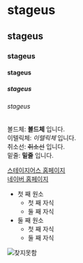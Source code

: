 # stageus
## stageus
### stageus
#### stageus
##### stageus
###### stageus

볼드체: **볼드체** 입니다.  
이텔릭체: *이텔릭체* 입니다.  
취소선: ~~취소선~~ 입니다.  
밑줄: __밑줄__ 입니다.  

[스테이지어스 홈페이지](https://stageus.co.kr)  
[네이버 홈페이지](https://naver.com)  

- 첫 째 원소
    - 첫 째 자식
    - 둘 째 자식
- 둘 째 원소
    - 첫 째 자식
    - 둘 째 자식

![찾지못함](https://github.com/)